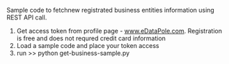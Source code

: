 Sample code to fetchnew registrated business entities information using REST API call.

1. Get access token from profile page - www.eDataPole.com. Registration is free and does not requred credit card information
2. Load a sample code and place your token access
3. run >> python get-business-sample.py  

